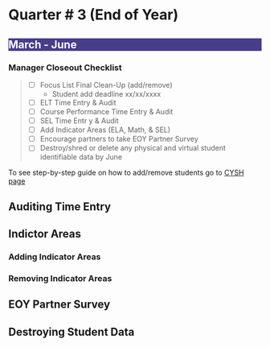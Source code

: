 # Quarter # 3 (End of Year)

<body>
<h2 style="background-color:darkslateblue;"><p style="color:white;">March - June</p></body>

### Manager Closeout Checklist

>- [ ] Focus List Final Clean-Up (add/remove)
>     -  Student add deadline xx/xx/xxxx
>- [ ] ELT Time Entry & Audit
>- [ ] Course Performance Time Entry & Audit
>- [ ] SEL Time Entr y & Audit
>- [ ] Add Indicator Areas (ELA, Math, & SEL)
>- [ ] Encourage partners to take EOY Partner Survey
>- [ ] Destroy/shred or delete any physical and virtual student identifiable data by June

To see step-by-step guide on how to add/remove students go to [CYSH page](cysh.md)

## Auditing Time Entry

## Indictor Areas

### Adding Indicator Areas

### Removing Indicator Areas

## EOY Partner Survey

## Destroying Student Data